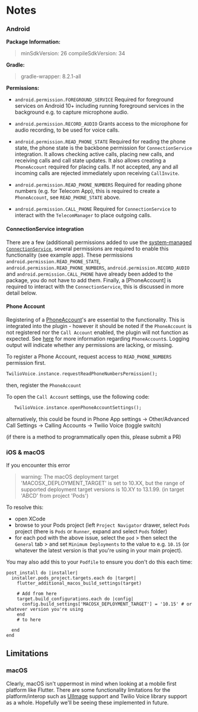 
# Notes

### Android

**Package Information:**
> minSdkVersion: 26
> compileSdkVersion: 34

**Gradle:**
> gradle-wrapper: 8.2.1-all

**Permissions:**
* `android.permission.FOREGROUND_SERVICE`
Required for foreground services on Android 10+ including running foreground services in the background e.g. to capture microphone audio.

* `android.permission.RECORD_AUDIO`
Grants access to the microphone for audio recording, to be used for voice calls.

* `android.permission.READ_PHONE_STATE`
Required for reading the phone state, the phone state is the backbone permission for `ConnectionService` integration. It allows checking active calls, placing new calls, and receiving calls and call state updates. It also allows creating a `PhoneAccount` required for placing calls. If not accepted, any and all incoming calls are rejected immediately upon receiving `CallInvite`.

* `android.permission.READ_PHONE_NUMBERS`
Required for reading phone numbers (e.g. for Telecom App), this is required to create a `PhoneAccount`, see `READ_PHONE_STATE` above.

* `android.permission.CALL_PHONE`
Required for `ConnectionService` to interact with the `TelecomManager` to place outgoing calls.

#### ConnectionService integration
 There are a few (additional) permissions added to use the [system-managed `ConnectionService`](https://developer.android.com/reference/android/telecom/ConnectionService), several permissions are required to enable this functionality (see example app). These permissions  `android.permission.READ_PHONE_STATE`, `android.permission.READ_PHONE_NUMBERS`, `android.permission.RECORD_AUDIO` and `android.permission.CALL_PHONE` have already been added to the package, you do not have to add them. Finally, a [PhoneAccount] is required to interact with the `ConnectionService`, this is discussed in more detail below.


#### Phone Account
Registering of a [PhoneAccount](https://developer.android.com/reference/android/telecom/PhoneAccount)'s are essential to the functionality. This is integrated into the plugin - however it should be noted if the `PhoneAccount` is not registered nor the `Call Account` enabled, the plugin will not function as expected. See [here](https://developer.android.com/reference/android/telecom/PhoneAccount) for more information regarding `PhoneAccount`s.  Logging output will indicate whether any permissions are lacking, or missing.

To register a Phone Account, request access to `READ_PHONE_NUMBERS` permission first.
```dart
TwilioVoice.instance.requestReadPhoneNumbersPermission();
```
then, register the `PhoneAccount`

To open the `Call Account` settings, use the following code:
```dart
   TwilioVoice.instance.openPhoneAccountSettings();
```

alternatively, this could be found in Phone App settings -> Other/Advanced Call Settings -> Calling Accounts -> Twilio Voice (toggle switch)

(if there is a method to programmatically open this, please submit a PR)

### iOS & macOS

If you encounter this error
> warning: The macOS deployment target 'MACOSX_DEPLOYMENT_TARGET' is set to 10.XX, but the range of supported deployment target versions is 10.XY to 13.1.99. (in target 'ABCD' from project 'Pods')

To resolve this:
- open XCode
- browse to your Pods project (left `Project Navigator` drawer, select `Pods` project (there is `Pods` or `Runner`, expand and select `Pods` folder)
- for each pod with the above issue, select the `pod` > then select the `General` tab > and set `Minimum Deployments` to the value to e.g. `10.15` (or whatever the latest version is that you're using in your main project).

You may also add this to your `Podfile` to ensure you don't do this each time:
```
post_install do |installer|
  installer.pods_project.targets.each do |target|
    flutter_additional_macos_build_settings(target)

    # Add from here
    target.build_configurations.each do |config|
      config.build_settings['MACOSX_DEPLOYMENT_TARGET'] = '10.15' # or whatever version you're using
    end
    # to here

  end
end
```

## Limitations

### macOS

Clearly, macOS isn't uppermost in mind when looking at a mobile first platform like Flutter. There are some functionality limitations for the platform/interop such as [UIImage](https://docs.flutter.dev/ui/assets-and-images#loading-ios-images-in-flutter) support and Twilio Voice library support as a whole. Hopefully we'll be seeing these implemented in future.